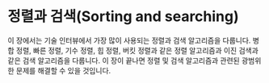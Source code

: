 # 정렬과 검색(Sorting and searching) 
이 장에서는 기술 인터뷰에서 가장 많이 사용되는 정렬과 검색 알고리즘을 다룹니다. 병합 정렬, 빠른 정렬, 기수 정렬, 힙 정렬, 버킷 정렬과 같은 정렬 알고리즘과 이진 검색과 같은 검색 알고리즘을 다룹니다. 이 장이 끝나면 정렬 및 검색 알고리즘과 관련된 광범위한 문제를 해결할 수 있을 것입니다.
